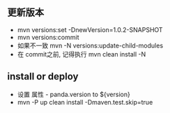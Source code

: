 ## 更新版本
* mvn versions:set -DnewVersion=1.0.2-SNAPSHOT
* mvn versions:commit
* 如果不一致 mvn -N versions:update-child-modules  
* 在 commit之前, 记得执行 mvn clean install -N

## install or deploy
* 设置 属性 - panda.version to ${version}
* mvn -P up clean install -Dmaven.test.skip=true
